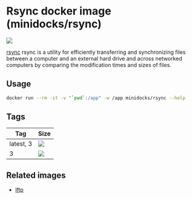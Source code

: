 Rsync docker image (minidocks/rsync)
====================================

![](https://upload.wikimedia.org/wikipedia/en/1/11/Newrsynclogo.png)

[rsync](https://rsync.samba.org/) rsync is a utility for efficiently
transferring and synchronizing files between a computer and an external hard drive
and across networked computers by comparing the modification times and sizes of files.

Usage
-----

```bash
docker run --rm -it -v "`pwd`:/app" -w /app minidocks/rsync --help
```

Tags
----

 Tag       | Size
 ---       | ----
 latest, 3 | [![](https://images.microbadger.com/badges/image/minidocks/rsync.svg)](https://microbadger.com/images/minidocks/rsync)
 3         | [![](https://images.microbadger.com/badges/image/minidocks/rsync:3.svg)](https://microbadger.com/images/minidocks/rsync:3)

Related images
--------------

- [lftp](https://github.com/minidocks/lftp)
